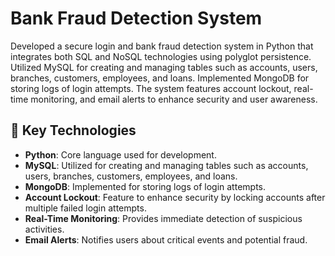 # Bank Fraud Detection System

Developed a secure login and bank fraud detection system in Python that integrates both SQL and NoSQL technologies using polyglot persistence. Utilized MySQL for creating and managing tables such as accounts, users, branches, customers, employees, and loans. Implemented MongoDB for storing logs of login attempts. The system features account lockout, real-time monitoring, and email alerts to enhance security and user awareness.

## 🔧 Key Technologies

- **Python**: Core language used for development.
- **MySQL**: Utilized for creating and managing tables such as accounts, users, branches, customers, employees, and loans.
- **MongoDB**: Implemented for storing logs of login attempts.
- **Account Lockout**: Feature to enhance security by locking accounts after multiple failed login attempts.
- **Real-Time Monitoring**: Provides immediate detection of suspicious activities.
- **Email Alerts**: Notifies users about critical events and potential fraud.
